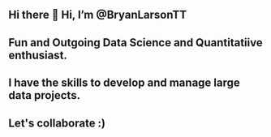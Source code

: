 ## Hi there 👋 Hi, I’m @BryanLarsonTT 

## Fun and Outgoing Data Science and Quantitatiive enthusiast.

## I have the skills to develop and manage large data projects.

## Let's collaborate :)
